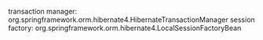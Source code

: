 transaction manager: org.springframework.orm.hibernate4.HibernateTransactionManager
session factory: org.springframework.orm.hibernate4.LocalSessionFactoryBean
